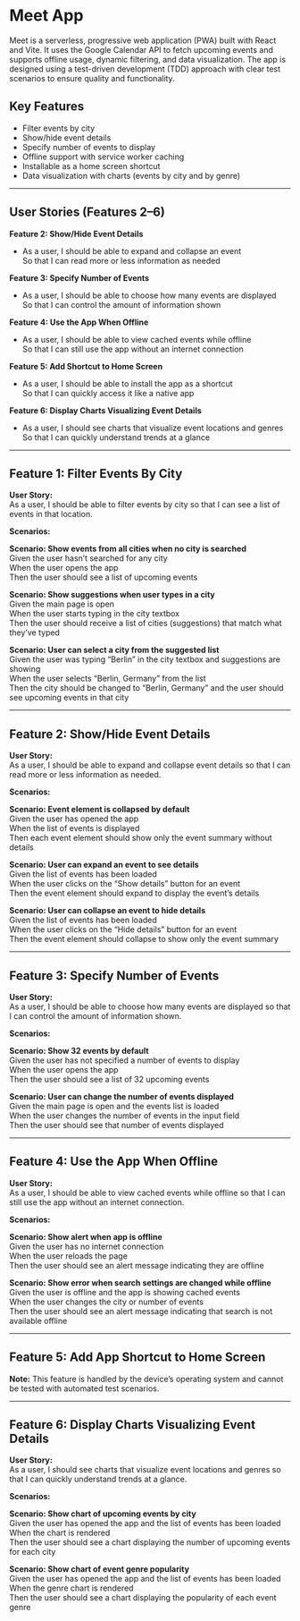 # Meet App

Meet is a serverless, progressive web application (PWA) built with React and Vite. It uses the Google Calendar API to fetch upcoming events and supports offline usage, dynamic filtering, and data visualization. The app is designed using a test-driven development (TDD) approach with clear test scenarios to ensure quality and functionality.

## Key Features

- Filter events by city
- Show/hide event details
- Specify number of events to display
- Offline support with service worker caching
- Installable as a home screen shortcut
- Data visualization with charts (events by city and by genre)

---

## User Stories (Features 2–6)

**Feature 2: Show/Hide Event Details**

- As a user, I should be able to expand and collapse an event  
  So that I can read more or less information as needed

**Feature 3: Specify Number of Events**

- As a user, I should be able to choose how many events are displayed  
  So that I can control the amount of information shown

**Feature 4: Use the App When Offline**

- As a user, I should be able to view cached events while offline  
  So that I can still use the app without an internet connection

**Feature 5: Add Shortcut to Home Screen**

- As a user, I should be able to install the app as a shortcut  
  So that I can quickly access it like a native app

**Feature 6: Display Charts Visualizing Event Details**

- As a user, I should see charts that visualize event locations and genres  
  So that I can quickly understand trends at a glance

---

## Feature 1: Filter Events By City

**User Story:**  
As a user, I should be able to filter events by city so that I can see a list of events in that location.

**Scenarios:**

**Scenario: Show events from all cities when no city is searched**  
Given the user hasn’t searched for any city  
When the user opens the app  
Then the user should see a list of upcoming events

**Scenario: Show suggestions when user types in a city**  
Given the main page is open  
When the user starts typing in the city textbox  
Then the user should receive a list of cities (suggestions) that match what they’ve typed

**Scenario: User can select a city from the suggested list**  
Given the user was typing “Berlin” in the city textbox and suggestions are showing  
When the user selects “Berlin, Germany” from the list  
Then the city should be changed to “Berlin, Germany” and the user should see upcoming events in that city

---

## Feature 2: Show/Hide Event Details

**User Story:**  
As a user, I should be able to expand and collapse event details so that I can read more or less information as needed.

**Scenarios:**

**Scenario: Event element is collapsed by default**  
Given the user has opened the app  
When the list of events is displayed  
Then each event element should show only the event summary without details

**Scenario: User can expand an event to see details**  
Given the list of events has been loaded  
When the user clicks on the “Show details” button for an event  
Then the event element should expand to display the event’s details

**Scenario: User can collapse an event to hide details**  
Given the list of events has been loaded  
When the user clicks on the “Hide details” button for an event  
Then the event element should collapse to show only the event summary

---

## Feature 3: Specify Number of Events

**User Story:**  
As a user, I should be able to choose how many events are displayed so that I can control the amount of information shown.

**Scenarios:**

**Scenario: Show 32 events by default**  
Given the user has not specified a number of events to display  
When the user opens the app  
Then the user should see a list of 32 upcoming events

**Scenario: User can change the number of events displayed**  
Given the main page is open and the events list is loaded  
When the user changes the number of events in the input field  
Then the user should see that number of events displayed

---

## Feature 4: Use the App When Offline

**User Story:**  
As a user, I should be able to view cached events while offline so that I can still use the app without an internet connection.

**Scenarios:**

**Scenario: Show alert when app is offline**  
Given the user has no internet connection  
When the user reloads the page  
Then the user should see an alert message indicating they are offline

**Scenario: Show error when search settings are changed while offline**  
Given the user is offline and the app is showing cached events  
When the user changes the city or number of events  
Then the user should see an alert message indicating that search is not available offline

---

## Feature 5: Add App Shortcut to Home Screen

**Note:** This feature is handled by the device’s operating system and cannot be tested with automated test scenarios.

---

## Feature 6: Display Charts Visualizing Event Details

**User Story:**  
As a user, I should see charts that visualize event locations and genres so that I can quickly understand trends at a glance.

**Scenarios:**

**Scenario: Show chart of upcoming events by city**  
Given the user has opened the app and the list of events has been loaded  
When the chart is rendered  
Then the user should see a chart displaying the number of upcoming events for each city

**Scenario: Show chart of event genre popularity**  
Given the user has opened the app and the list of events has been loaded  
When the genre chart is rendered  
Then the user should see a chart displaying the popularity of each event genre
